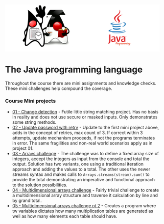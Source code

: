 ![](/assets/javarepologo.png)

# The Java programming language

Throughout the course there are mini assignments and knowledge checks. These mini challenges help compound the coverage.

### Course Mini projects

- [01 - Change detection](/src/com/irisida/lang/projects/changedetection/ChangeDetection.java) - Futile little string matching project. Has no basis in reality and does not use secure or masked inputs. Only demonstrates some string methods.
- [02 - Update password with retry](/src/com/irisida/lang/projects/withretry/WithRetr.java) - Update to the first mini project above, adds in the concept of retries, max count of 3. If correct within 3 attempts, update mechanism proceeds, if not the programs terminates in error. The same fragilities and non-real world scenarios apply as in project 01.
- [03 - Arrays challenge](/src/com/irisida/lang/projects/arrayschallenge/ArraysChallenge.java) - The challenge was to define a fixed array size of integers, accept the integers as input from the console and total the output. Solution has two variants, one using a traditional iteration approach and adding the values to a total. The other uses the newer streams syntax and makes calls to `Arrays.streams(stream).sum()` to provide the total demonstrating an imperative and functional approach to the solution possibilities.
- [04 - Multidimensional arrays challenge](/src/com/irisida/lang/projects/multidimarraychallenge/MultiDimChallenge.java) - Fairly trivial challenge to create a multidimensional array structure and traverse it calculation by line and by grand total.
- [05 - Multidimensional arrays challenge pt 2](/src/com/irisida/lang/projects/multiplicationtables/MultiplicationTables.java) - Creates a program where tw variables dictates how many multiplication tables are generated as well as how many elements each table should have.